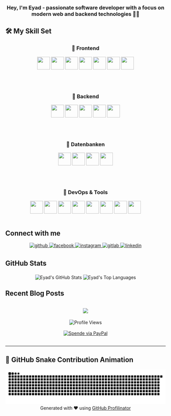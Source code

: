 ### <div align="center">Hey, I'm Eyad - passionate software developer with a focus on modern web and backend technologies 👨‍💻 </div>  
  


## 🛠 My Skill Set

<div align="center">
  
### 🔹 Frontend
<img src="https://profilinator.rishav.dev/skills-assets/html5-original-wordmark.svg" height="40" width="40" />
<img src="https://profilinator.rishav.dev/skills-assets/css3-original-wordmark.svg" height="40" width="40"  />
<img src="https://profilinator.rishav.dev/skills-assets/javascript-original.svg"  height="40" width="40" />
<img src="https://profilinator.rishav.dev/skills-assets/typescript-original.svg"  height="40" width="40" />
<img src="https://profilinator.rishav.dev/skills-assets/bootstrap-plain.svg"  height="40" width="40" />
<img src="https://angular.io/assets/images/logos/angular/angular.svg"  height="40" width="40" />
<img src="https://i0.wp.com/www.primefaces.org/wp-content/uploads/2021/10/primeng-logo.png"  height="40" width="40"  />

<br/><br/>

### 🔹 Backend
<img src="https://profilinator.rishav.dev/skills-assets/java-original-wordmark.svg"  height="40" width="40" />
<img src="https://profilinator.rishav.dev/skills-assets/springio-icon.svg"  height="40" width="40"  />
<img src="https://icon.icepanel.io/Technology/svg/Hibernate.svg"  height="40" width="40" />
<img src="https://upload.wikimedia.org/wikipedia/commons/8/81/Jakarta_ee_logo_schooner_color_stacked_default.svg"  height="40" width="40" />
<img src="https://user-images.githubusercontent.com/6193/193811479-522567d4-5b31-4c20-854d-de5703cfe719.png"  height="40" width="40" />

<br/><br/>

### 🔹 Datenbanken
<img src="https://profilinator.rishav.dev/skills-assets/mysql-original-wordmark.svg" height="40" width="40" />
<img src="https://www.vectorlogo.zone/logos/sqlite/sqlite-icon.svg" height="40" width="40"/>
<img src="https://www.h2database.com/html/images/h2-logo.png" height="40" width="40" />
<img src="https://profilinator.rishav.dev/skills-assets/postgresql-original-wordmark.svg" height="40" width="40" />

<br/><br/>

### 🔹 DevOps & Tools
<img src="https://banner2.cleanpng.com/20180803/uoa/3f8a9432868130f9e02ae0fa53f488d7.webp" height="40" width="40" />
<img src="https://upload.wikimedia.org/wikipedia/commons/9/9c/IntelliJ_IDEA_Icon.svg" height="40" width="40" />
<img src="https://profilinator.rishav.dev/skills-assets/git-scm-icon.svg" height="40" width="40" />
<img src="https://images.icon-icons.com/2699/PNG/512/gitlab_logo_icon_169112.png" height="40" width="40" />
<img src="https://1000logos.net/wp-content/uploads/2018/11/GitHub-logo.jpg" height="40" width="40" />
<img src="https://cdn.worldvectorlogo.com/logos/jira-1.svg" height="40" width="40" />
<img src="https://profilinator.rishav.dev/skills-assets/docker-original-wordmark.svg" height="40" width="40" />
<img src="https://profilinator.rishav.dev/skills-assets/flutterio-icon.svg" height="40" width="40" />

</div>



</td></tr></table>  

<br/>  


## Connect with me  
<div align="center">
<a href="https://github.com/EyadArbash" target="_blank">
<img src=https://img.shields.io/badge/github-%2324292e.svg?&style=for-the-badge&logo=github&logoColor=white alt=github style="margin-bottom: 5px;" />
</a>
<a href="https://www.facebook.com/Eyad Arbash" target="_blank">
<img src=https://img.shields.io/badge/facebook-%232E87FB.svg?&style=for-the-badge&logo=facebook&logoColor=white alt=facebook style="margin-bottom: 5px;" />
</a>
<a href="https://instagram.com/Eyad Arbash" target="_blank">
<img src=https://img.shields.io/badge/instagram-%23000000.svg?&style=for-the-badge&logo=instagram&logoColor=white alt=instagram style="margin-bottom: 5px;" />
</a>
<a href="https://gitlab.com/eyad.arbash" target="_blank">
<img src=https://img.shields.io/badge/gitlab-330F63.svg?&style=for-the-badge&logo=gitlab&logoColor=white alt=gitlab style="margin-bottom: 5px;" />
</a>
<a href="https://linkedin.com/in/eyad.arbash" target="_blank">
<img src=https://img.shields.io/badge/linkedin-%231E77B5.svg?&style=for-the-badge&logo=linkedin&logoColor=white alt=linkedin style="margin-bottom: 5px;" />
</a>  
</div>  
  
## GitHub Stats
###

<div align="center">
  <img src="https://github-readme-stats.vercel.app/api?username=EyadArbash&show_icons=true&include_all_commits=true&count_private=true&theme=dracula&hide_border=false" height="150" alt="Eyad's GitHub Stats" />
  <img src="https://github-readme-stats.vercel.app/api/top-langs?username=EyadArbash&layout=compact&langs_count=6&theme=dracula&hide_border=false" height="150" alt="Eyad's Top Languages" />
</div>

###



## Recent Blog Posts  
  

<br/>  

<div align="center"><img src="https://rishavanand.github.io/static/images/spotify-readme-example.svg" /></div>  

<br/>

<div align="center">
  <img src="https://komarev.com/ghpvc/?username=EyadArbash&style=flat-square" alt="Profile Views" />
</div>  

<br/>

<div align="center">
  <a href="https://paypal.me/EyadArbash" target="_blank">
    <img src="https://img.shields.io/badge/Donate-PayPal-blue.svg?style=flat-square&logo=paypal" alt="Spende via PayPal" />
  </a>
</div>

<br />


----
## 🐍 GitHub Snake Contribution Animation

<picture>
  <source media="(prefers-color-scheme: dark)" srcset="https://raw.githubusercontent.com/EyadArbash/EyadArbash/output/github-snake-dark.svg" />
  <source media="(prefers-color-scheme: light)" srcset="https://raw.githubusercontent.com/EyadArbash/EyadArbash/output/github-snake.svg" />
  <img alt="github-snake" src="https://raw.githubusercontent.com/EyadArbash/EyadArbash/output/github-snake.svg" />
</picture>



<div align="center">Generated with ❤️ using <a href="https://profilinator.rishav.dev/" target="_blank">GitHub Profilinator</a></div>

###
